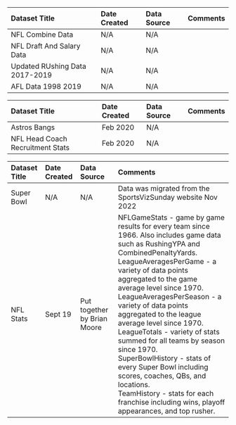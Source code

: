 |Dataset Title|Date Created|Data Source|Comments|
|:----|:---------|:---------|:-------|
|NFL Combine Data|N/A|N/A||
|NFL Draft And Salary Data|N/A|N/A||
|Updated RUshing Data 2017-2019|N/A|N/A||
|AFL Data 1998 2019|N/A|N/A||

|Dataset Title| Date Created |Data Source|Comments|
|:----|:-------------|:---------|:--------|
|Astros Bangs| Feb 2020     |N/A||
|NFL Head Coach Recruitment Stats| Feb 2020     |N/A||

| Dataset Title | Date Created | Data Source                 | Comments                                                                                                                                                                                                                                                                                                                                                                                                                                                                                                                                                                                                                                     |
|:--------------|:-------------|:----------------------------|:---------------------------------------------------------------------------------------------------------------------------------------------------------------------------------------------------------------------------------------------------------------------------------------------------------------------------------------------------------------------------------------------------------------------------------------------------------------------------------------------------------------------------------------------------------------------------------------------------------------------------------------------|
| Super Bowl    | N/A          | N/A                         | Data was migrated from the SportsVizSunday website Nov 2022                                                                                                                                                                                                                                                                                                                                                                                                                                                                                                                                                                                  |
| NFL Stats     | Sept 19      | Put together by Brian Moore | NFLGameStats - game by game results for every team since 1966. Also includes game data such as RushingYPA and CombinedPenaltyYards. <br/> LeagueAveragesPerGame - a variety of data points aggregated to the game average level since 1970. <br/> LeagueAveragesPerSeason - a variety of data points aggregated to the league average level since 1970. <br/> LeagueTotals - variety of stats summed for all teams by season since 1970. <br/> SuperBowlHistory - stats of every Super Bowl including scores, coaches, QBs, and locations. <br/> TeamHistory - stats for each franchise including wins, playoff appearances, and top rusher. |